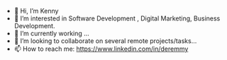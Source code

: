 - 👋 Hi, I’m Kenny
- 👀 I’m interested in Software Development , Digital Marketing, Business Development.
- 🌱 I’m currently working ...
- 💞️ I’m looking to collaborate on several remote projects/tasks...
- 📫 How to reach me: https://www.linkedin.com/in/deremmy

<!---
deremmy/deremmy is a ✨ special ✨ repository because its `README.md` (this file) appears on your GitHub profile.
You can click the Preview link to take a look at your changes.
--->
